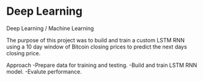 # Deep Learning
Deep Learning / Machine Learning

The purpose of this project was to build and train a custom LSTM RNN
using a 10 day window of Bitcoin closing prices to predict the next days closing price.

Approach
-Prepare data for training and testing.
-Build and train LSTM RNN model.
-Evalute performance.

